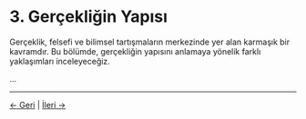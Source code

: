 # 3. Gerçekliğin Yapısı

Gerçeklik, felsefi ve bilimsel tartışmaların merkezinde yer alan karmaşık bir kavramdır. Bu bölümde, gerçekliğin yapısını anlamaya yönelik farklı yaklaşımları inceleyeceğiz.

...

---
<div class="navigation-links">
<a href="02_Varlık_Sorusu.md" class="nav-link prev-link">← Geri</a> | <a href="04_Bilincin_Rolü.md" class="nav-link next-link">İleri →</a>
</div>
